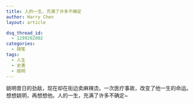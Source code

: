 ```yaml
---
title: 人的一生，充满了许多不确定
author: Harry Chen
layout: article

dsq_thread_id:
  - 1299202002
categories:
  - 随笔
tags:
  - 人生
  - 史勇
  - 姚明
---
```


  姚明昔日的劲敌，现在却在街边卖麻辣烫。一次医疗事故，改变了他一生的命运。想想姚明，再想想他。人的一生，充满了许多不确定~
